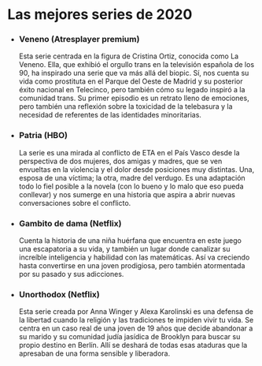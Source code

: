 # Las mejores series de 2020

[id]: https://media.revistagq.com/photos/5fd9f5dbd12d1a24482297cb/master/pass/mejores-series-2020.jpg "Gambito de dama"

- ### Veneno (Atresplayer premium)

  Esta serie centrada en la figura de Cristina Ortiz, conocida como La Veneno. Ella, que exhibió el orgullo trans en la televisión española de los 90, ha inspirado una serie que va más allá del biopic. Sí, nos cuenta su vida como prostituta en el Parque del Oeste de Madrid y su posterior éxito nacional en Telecinco, pero también cómo su legado inspiró a la comunidad trans. Su primer episodio es un retrato lleno de emociones, pero también una reflexión sobre la toxicidad de la telebasura y la necesidad de referentes de las identidades minoritarias.

- ### Patria (HBO)

  La serie es una mirada al conflicto de ETA en el País Vasco desde la perspectiva de dos mujeres, dos amigas y madres, que se ven envueltas en la violencia y el dolor desde posiciones muy distintas. Una, esposa de una víctima; la otra, madre del verdugo. Es una adaptación todo lo fiel posible a la novela (con lo bueno y lo malo que eso pueda conllevar) y nos sumerge en una historia que aspira a abrir nuevas conversaciones sobre el conflicto.

- ### Gambito de dama (Netflix)

  Cuenta la historia de una niña huérfana que encuentra en este juego una escapatoria a su vida, y también un lugar donde canalizar su increíble inteligencia y habilidad con las matemáticas. Así va creciendo hasta convertirse en una joven prodigiosa, pero también atormentada por su pasado y sus adicciones.

- ### Unorthodox (Netflix)
  Esta serie creada por Anna Winger y Alexa Karolinski es una defensa de la libertad cuando la religión y las tradiciones te impiden vivir tu vida. Se centra en un caso real de una joven de 19 años que decide abandonar a su marido y su comunidad judía jasídica de Brooklyn para buscar su propio destino en Berlín. Allí se deshará de todas esas ataduras que la apresaban de una forma sensible y liberadora.
